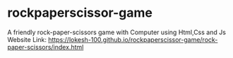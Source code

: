 # rockpaperscissor-game
A friendly rock-paper-scissors game with Computer using Html,Css and Js
Website Link:  https://lokesh-100.github.io/rockpaperscissor-game/rock-paper-scissors/index.html
